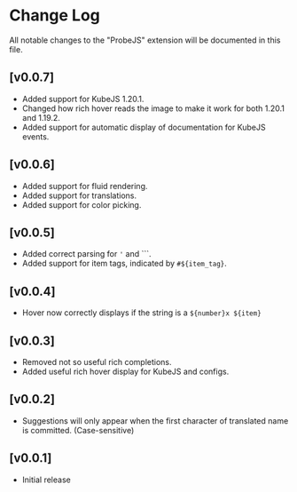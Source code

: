 # Change Log

All notable changes to the "ProbeJS" extension will be documented in this file.

## [v0.0.7]

- Added support for KubeJS 1.20.1.
- Changed how rich hover reads the image to make it work for both 1.20.1 and 1.19.2.
- Added support for automatic display of documentation for KubeJS events.

## [v0.0.6]

- Added support for fluid rendering.
- Added support for translations.
- Added support for color picking.

## [v0.0.5]

- Added correct parsing for `'` and `\``.
- Added support for item tags, indicated by `#${item_tag}`.

## [v0.0.4]

- Hover now correctly displays if the string is a `${number}x ${item}`

## [v0.0.3]

- Removed not so useful rich completions.
- Added useful rich hover display for KubeJS and configs.

## [v0.0.2]

- Suggestions will only appear when the first character of translated name is committed. (Case-sensitive)

## [v0.0.1]

- Initial release